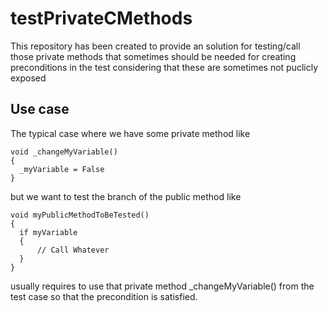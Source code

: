 

# testPrivateCMethods
This repository has been created to provide an solution for testing/call those private methods that sometimes should be needed for creating preconditions in the test considering that these are sometimes not puclicly exposed

## Use case
The typical case where we have some private method like
```
void _changeMyVariable()
{
  _myVariable = False
}
```

but we want to test the branch of the public method like
```
void myPublicMethodToBeTested()
{
  if myVariable
  {
      // Call Whatever
  }
}
```
usually requires to use that private method _changeMyVariable() from the test case so that the precondition is satisfied.
